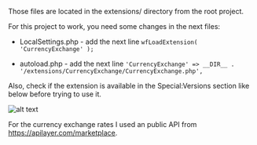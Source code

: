 Those files are located in the extensions/ directory from the root project.


For this project to work, you need some changes in the next files:

* LocalSettings.php - add the next line ```wfLoadExtension( 'CurrencyExchange' );``` 

* autoload.php - add the next line ```'CurrencyExchange' => __DIR__ . '/extensions/CurrencyExchange/CurrencyExchange.php',```

Also, check if the extension is available in the Special:Versions section like below before trying to use it.

![alt text](https://user-images.githubusercontent.com/72436614/229586865-83063982-4a4b-4567-8be6-717bf5a377dc.PNG)


For the currency exchange rates I used an public API from https://apilayer.com/marketplace.
